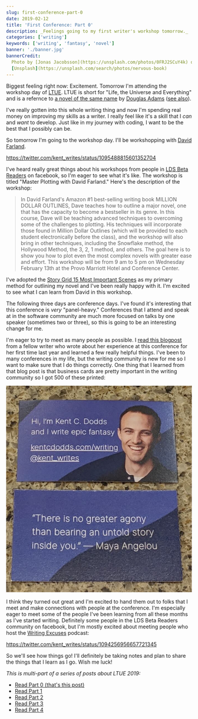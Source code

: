 ```yaml
---
slug: first-conference-part-0
date: 2019-02-12
title: 'First Conference: Part 0'
description: _Feelings going to my first writer's workshop tomorrow._
categories: ['writing']
keywords: ['writing', 'fantasy', 'novel']
banner: './banner.jpg'
bannerCredit:
  Photo by [Jonas Jacobsson](https://unsplash.com/photos/0FRJ2SCuY4k) on
  [Unsplash](https://unsplash.com/search/photos/nervous-book)
---
```


Biggest feeling right now: Excitement. Tomorrow I'm attending the workshop day
of [LTUE](https://ltue.net). LTUE is short for "Life, the Universe and
Everything" and is a refernce to
[a novel of the same name](https://www.amazon.com/Universe-Everything-Hitchhikers-Guide-Galaxy/dp/0345391829/ref=pd_sbs_14_3?_encoding=UTF8&pd_rd_i=0345391829&pd_rd_r=94d0d53c-2f4a-11e9-a873-cb4fd7a22e28&pd_rd_w=b3MiU&pd_rd_wg=HNusk&pf_rd_p=588939de-d3f8-42f1-a3d8-d556eae5797d&pf_rd_r=H24Z8FTM8AFD29CAC35W&psc=1&refRID=H24Z8FTM8AFD29CAC35W)
by [Douglas Adams](https://en.wikipedia.org/wiki/Douglas_Adams)
([see also](https://www.google.com/search?q=what+is+the+answer+to+life+the+universe+and+everything)).

I've really gotten into this whole writing thing and now I'm spending real money
on improving my skills as a writer. I really feel like it's a skill that I _can_
and _want_ to develop. Just like in my journey with coding, I want to be the
best that I possibly can be.

So tomorrow I'm going to the workshop day. I'll be workshopping with
[David Farland](https://twitter.com/davidfarland).

https://twitter.com/kent_writes/status/1095488815601352704

I've heard really great things about his workshops from people in
[LDS Beta Readers](https://www.facebook.com/groups/475461645922698) on facebook,
so I'm eager to see what it's like. The workshop is titled "Master Plotting with
David Farland." Here's the description of the workshop:

> In David Farland's Amazon #1 best-selling writing book MILLION DOLLAR
> OUTLINES, Dave teaches how to outline a major novel, one that has the capacity
> to become a bestseller in its genre. In this course, Dave will be teaching
> advanced techniques to overcoming some of the challenges to plotting. His
> techniques will incorporate those found in Million Dollar Outlines (which will
> be provided to each student electronically before the class), and the workshop
> will also bring in other techniques, including the Snowflake method, the
> Hollywood Method, the 3, 2, 1 method, and others. The goal here is to show you
> how to plot even the most complex novels with greater ease and effort. This
> workshop will be from 9 am to 5 pm on Wednesday February 13th at the Provo
> Marriott Hotel and Conference Center.

I've adopted the
[Story Grid 15 Most Important Scenes](https://storygrid.com/15-most-important-scenes)
as my primary method for outlining my novel and I've been really happy with it.
I'm excited to see what I can learn from David in this workshop.

The following three days are conference days. I've found it's interesting that
this conference is _very_ "panel-heavy." Conferences that I attend and speak at
in the software community are much more focused on talks by one speaker
(sometimes two or three), so this is going to be an interesting change for me.

I'm eager to try to meet as many people as possible. I
[read this blogpost](https://mormonmommywriters.blogspot.com/2013/10/writing-conference-dos-and-donts-and.html)
from a fellow writer who wrote about her experience at this conference for her
first time last year and learned a few really helpful things. I've been to many
conferences in my life, but the writing community is new for me so I want to
make sure that I do things correctly. One thing that I learned from that blog
post is that business cards are pretty important in the writing community so I
got 500 of these printed:

![Hi, I'm Kent C. Dodds and I write epic fantasy kentcdodds.com/writing @kent_writes. “There is no greater agony than bearing an untold story inside you.” ― Maya Angelou](./business-cards.jpg)

I think they turned out great and I'm excited to hand them out to folks that I
meet and make connections with people at the conference. I'm especially eager to
meet some of the people I've been learning from all these months as I've started
writing. Definitely some people in the LDS Beta Readers community on facebook,
but I'm mostly excited about meeting people who host the
[Writing Excuses](https://writingexcuses.com) podcast:

https://twitter.com/kent_writes/status/1094256956657721345

So we'll see how things go! I'll definitely be taking notes and plan to share
the things that I learn as I go. Wish me luck!

_This is multi-part of a series of posts about LTUE 2019:_

- [Read Part 0 (that's this post)](./first-conference-part-0)
- [Read Part 1](./first-conference-part-1)
- [Read Part 2](./first-conference-part-2)
- [Read Part 3](./first-conference-part-3)
- [Read Part 4](./first-conference-part-4)
